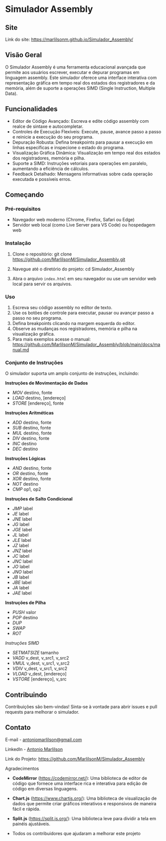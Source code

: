 # Simulador Assembly

## Site

Link do site: https://marlilsonm.github.io/Simulador_Assembly/

## Visão Geral

O Simulador Assembly é uma ferramenta educacional avançada que permite aos usuários escrever, executar e depurar programas em linguagem assembly. Este simulador oferece uma interface interativa com representação gráfica em tempo real dos estados dos registradores e da memória, além de suporte a operações SIMD (Single Instruction, Multiple Data).

## Funcionalidades
- Editor de Código Avançado: Escreva e edite código assembly com realce de sintaxe e autocompletar.
- Controles de Execução Flexíveis: Execute, pause, avance passo a passo e reinicie a execução do seu programa.
- Depuração Robusta: Defina breakpoints para pausar a execução em linhas específicas e inspecione o estado do programa.
- Visualização Gráfica Dinâmica: Visualização em tempo real dos estados dos registradores, memória e pilha.
- Suporte a SIMD: Instruções vetoriais para operações em paralelo, aumentando a eficiência de cálculos.
- Feedback Detalhado: Mensagens informativas sobre cada operação executada e possíveis erros.

## Começando

### Pré-requisitos

- Navegador web moderno (Chrome, Firefox, Safari ou Edge)
- Servidor web local (como Live Server para VS Code) ou hospedagem web

### Instalação

1. Clone o repositório:
   git clone https://github.com/MarlilsonM/Simulador_Assembly.git

2. Navegue até o diretório do projeto:
   cd Simulador_Assembly

3. Abra o arquivo `index.html` em seu navegador ou use um servidor web local para servir os arquivos.

### Uso

1. Escreva seu código assembly no editor de texto.
2. Use os botões de controle para executar, pausar ou avançar passo a passo no seu programa.
3. Defina breakpoints clicando na margem esquerda do editor.
4. Observe as mudanças nos registradores, memória e pilha na visualização gráfica.
5. Para mais exemplos acesse o manual: https://github.com/MarlilsonM/Simulador_Assembly/blob/main/docs/manual.md

### Conjunto de Instruções

O simulador suporta um amplo conjunto de instruções, incluindo:

**Instruções de Movimentação de Dados**
- *MOV* destino, fonte
- *LOAD* destino, [endereço]
- *STORE* [endereço], fonte

**Instruções Aritméticas**
- *ADD* destino, fonte
- *SUB* destino, fonte
- *MUL* destino, fonte
- *DIV* destino, fonte
- *INC* destino
- *DEC* destino

**Instruções Lógicas**
- *AND* destino, fonte
- *OR* destino, fonte
- *XOR* destino, fonte
- *NOT* destino
- *CMP* op1, op2

**Instruções de Salto Condicional**
- *JMP* label
- *JE* label
- *JNE* label
- *JG* label
- *JGE* label
- *JL* label
- *JLE* label
- *JZ* label
- *JNZ* label
- *JC* label
- *JNC* label
- *JO* label
- *JNO* label
- *JB* label
- *JBE* label
- *JA* label
- *JAE* label

**Instruções de Pilha**
- *PUSH* valor
- *POP* destino
- *DUP*
- *SWAP*
- *ROT*

*Instruções SIMD*
- *SETMATSIZE* tamanho
- *VADD* v_dest, v_src1, v_src2
- *VMUL* v_dest, v_src1, v_src2
- *VDIV* v_dest, v_src1, v_src2
- *VLOAD* v_dest, [endereço]
- *VSTORE* [endereço], v_src

## Contribuindo
Contribuições são bem-vindas! Sinta-se à vontade para abrir issues e pull requests para melhorar o simulador.

## Contato

E-mail - antoniomarlilson@gmail.com

LinkedIn - [Antonio Marlilson](https://www.linkedin.com/in/antonio-marlilson-9aab2a219/)

Link do Projeto: https://github.com/MarlilsonM/Simulador_Assembly

Agradecimentos

- **CodeMirror** (https://codemirror.net/): Uma biblioteca de editor de código que fornece uma interface rica e interativa para edição de código em diversas linguagens.

- **Chart.js** (https://www.chartjs.org/): Uma biblioteca de visualização de dados que permite criar gráficos interativos e responsivos de maneira fácil e rápida.

- **Split.js** (https://split.js.org/): Uma biblioteca leve para dividir a tela em painéis ajustáveis.
- Todos os contribuidores que ajudaram a melhorar este projeto